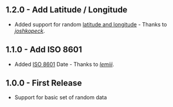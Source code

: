 ## 1.2.0 - Add Latitude / Longitude
* Added support for random [latitude and longitude](https://en.wikipedia.org/wiki/Geographic_coordinate_system) - Thanks to [*joshkopeck*](https://github.com/joshkopecek).

## 1.1.0 - Add ISO 8601
* Added [ISO 8601](https://en.wikipedia.org/wiki/ISO_8601) Date - Thanks to [*lemiii*](https://github.com/lemiii).

## 1.0.0 - First Release
* Support for basic set of random data
